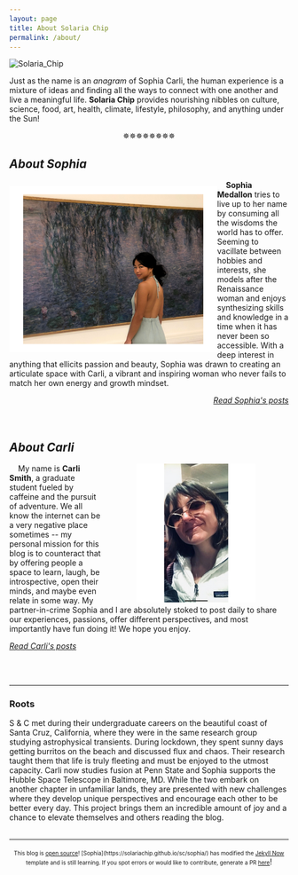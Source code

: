 ```yaml
---
layout: page
title: About Solaria Chip
permalink: /about/
---
```


![Solaria_Chip](https://raw.githubusercontent.com/solariachip/solariachip.github.io/68435d53cdce6ef8a55d72d9a76e1b1b47956747/S%20C-7.png "Solaria Chip")

Just as the name is an *anagram* of Sophia Carli, the human experience is a mixture of ideas and finding all the ways to connect with one another and live a meaningful life. **Solaria Chip** provides nourishing nibbles on culture, science, food, art, health, climate, lifestyle, philosophy, and anything under the Sun!

<p style="text-align: center;">✵✵✵✵✵✵✵✵</p>

## *About Sophia*
<img align='left' src='/images/Sophia-2.png' vspace='10'>

<p style="text-align: left;"> &nbsp; &nbsp; <b>Sophia Medallon</b> tries to live up to her name by consuming all the wisdoms the world has to offer. Seeming to vacillate between hobbies and interests, she models after the Renaissance woman and enjoys synthesizing skills and knowledge in a time when it has never been so accessible. With a deep interest in anything that ellicits passion and beauty, Sophia was drawn to creating an articulate space with Carli, a vibrant and inspiring woman who never fails to match her own energy and growth mindset. </p>
<div style="text-align: right;">
<i><a href="https://solariachip.github.io/sc/sophia/">Read Sophia's posts</a></i></div>
<br/><br/>

## *About Carli*
<img align='right' src='/images/Carli_Chip.png' height='250' hspace='60'>

&nbsp; &nbsp; My name is **Carli Smith**, a graduate student fueled by caffeine and the pursuit of adventure. We all know the internet can be a very negative place sometimes -- my personal mission for this blog is to counteract that by offering people a space to learn, laugh, be introspective, open their minds, and maybe even relate in some way. My partner-in-crime Sophia and I are absolutely stoked to post daily to share our experiences, passions, offer different perspectives, and most importantly have fun doing it! We hope you enjoy.
<div style="text-align: left;">
<i><a href="https://solariachip.github.io/sc/carli/">Read Carli's posts</a></i></div>

<br/><br/>

---
### Roots
S & C met during their undergraduate careers on the beautiful coast of Santa Cruz, California, where they were in the same research group studying astrophysical transients. During lockdown, they spent sunny days getting burritos on the beach and discussed flux and chaos. Their research taught them that life is truly fleeting and must be enjoyed to the utmost capacity. Carli now studies fusion at Penn State and Sophia supports the Hubble Space Telescope in Baltimore, MD. While the two embark on another chapter in unfamiliar lands, they are presented with new challenges where they develop unique perspectives and encourage each other to be better every day. This project brings them an incredible amount of joy and a chance to elevate themselves and others reading the blog. 
<br/><br/>

---
<p style="text-align: center;"><font size="1"> This blog is <a href="https://github.com/solariachip/solariachip.github.io">open source</a>! [Sophia](https://solariachip.github.io/sc/sophia/) has modified the <a href="http://www.jekyllnow.com">Jekyll Now</a> template and is still learning. If you spot errors or would like to contribute, generate a PR <a href="https://github.com/solariachip/solariachip.github.io/pulls">here</a></font>!</p>
